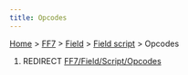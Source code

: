 ```yaml
---
title: Opcodes
---
```


[Home](/ff7-flat-wiki/Main%20Page.md) > [FF7](/ff7-flat-wiki/FF7.md) > [Field](/ff7-flat-wiki/FF7/Field.md) > [Field script](/ff7-flat-wiki/FF7/Field/Field%20script.md) > Opcodes

1.  REDIRECT [FF7/Field/Script/Opcodes][]

  [FF7/Field/Script/Opcodes]: /ff7-flat-wiki/FF7/Field/Script/Opcodes.md "wikilink"
